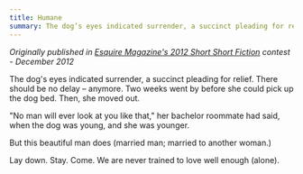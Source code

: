 ```yaml
---
title: Humane
summary: The dog’s eyes indicated surrender, a succinct pleading for relief. There should be no delay – anymore...
---
```


*Originally published in [Esquire Magazine's 2012 Short Short Fiction](https://www.esquire.com/entertainment/books/a18758/short-short-fiction-contest-winners-2012/) contest - December 2012*



The dog's eyes indicated surrender, a succinct pleading for relief. There should be no delay – anymore. Two weeks went by before she could pick up the dog bed. Then, she moved out.

"No man will ever look at you like that," her bachelor roommate had said, when the dog was young, and she was younger.

But this beautiful man does (married man; married to another woman.)

Lay down. Stay. Come. We are never trained to love well enough (alone).



